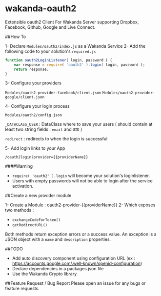 # wakanda-oauth2

Extensible oauth2 Client For Wakanda Server supporting Dropbox, Facebook, Github, Google and Live Connect.  

##How To

1- Declare `Modules/oauth2/index.js` as a Wakanda Service
2- Add the following code to your solution's `required.js`
```javascript
function oauth2LoginListener( login, password ) {
	var response = require( 'oauth2' ).login( login, password );
	return response;
}
```
3- Configure your providers

`Modules/oauth2-provider-facebook/client.json`
`Modules/oauth2-provider-google/client.json`

4- Configure your login process 

`Modules/oauth2/config.json`

`_DATACLASS_USER` : DataClass where to save your users ( should contain at least two string fields : `email` and `UID` )

`redirect` : redirects to when the login is successful

5- Add login links to your App
```
/oauth2login?provider={{providerName}}
```
####Warning
- `require( 'oauth2' ).login` will become your solution's loginlistener.
- Users with empty passwords will not be able to login after the service activation.

##Create a new provider module

1- Create a Module : oauth2-provider-{{providerName}}
2- Which exposes two methods :
- `exchangeCodeForToken()`
- `getRedirectURL()`

Both methods return exception errors or a success value. An exception is a JSON object with a `name` and `description` properties.

##TODO
- Add auto discovery component using configuration URL (ex : https://accounts.google.com/.well-known/openid-configuration)
- Declare dependencies in a packages.json file
- Use the Wakanda Crypto library

##Feature Request / Bug Report
Please open an issue for any bugs or feature requests.
